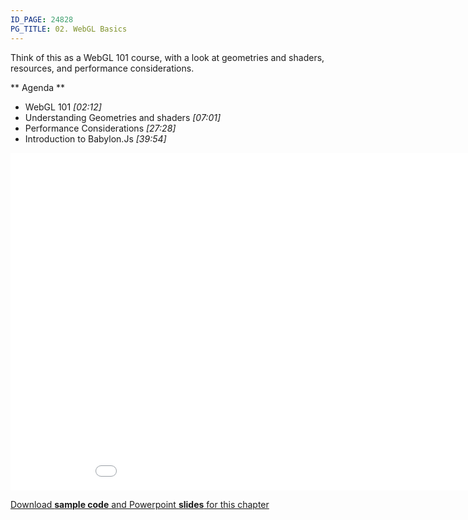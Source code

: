 ```yaml
---
ID_PAGE: 24828
PG_TITLE: 02. WebGL Basics
---
```

Think of this as a WebGL 101 course, with a look at geometries and shaders, resources, and performance considerations.

** Agenda **

* WebGL 101 *[02:12]*
* Understanding Geometries and shaders *[07:01]*
* Performance Considerations *[27:28]*
* Introduction to Babylon.Js *[39:54]*

<iframe src="//channel9.msdn.com/Series/Introduction-to-WebGL-3D-with-HTML5-and-Babylonjs/02/player" width="960" height="540" allowFullScreen frameBorder="0"></iframe>

[Download **sample code** and Powerpoint **slides** for this chapter](https://github.com/deltakosh/MVA3DHTML5GameDev/tree/master/Chapter%202)